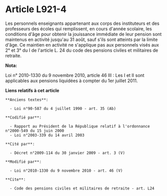 # Article L921-4

Les personnels enseignants appartenant aux corps des instituteurs et des professeurs des écoles qui remplissent, en cours
d'année scolaire, les conditions d'âge pour obtenir la jouissance immédiate de leur pension sont maintenus en activité
jusqu'au 31 août, sauf s'ils sont atteints par la limite d'âge. Ce maintien en activité ne s'applique pas aux personnels
visés aux 2° et 3° du I de l'article L. 24 du code des pensions civiles et militaires de retraite.

**Nota:**

Loi n° 2010-1330 du 9 novembre 2010, article 46 III : Les I et II sont applicables aux pensions liquidées à compter du 1er
juillet 2011.

**Liens relatifs à cet article**

	**Anciens textes**:

	  - Loi n°90-587 du 4 juillet 1990 - art. 35 (Ab)

	**Codifié par**:

	  - Rapport au Président de la République relatif à l'ordonnance n°2000-549 du 15 juin 2000
	  - Loi n°2003-339 du 14 avril 2003

	**Cité par**:

	  - Décret n°2009-114 du 30 janvier 2009 - art. 3 (V)

	**Modifié par**:

	  - Loi n°2010-1330 du 9 novembre 2010 - art. 46 (V)

	**Cite**:

	  - Code des pensions civiles et militaires de retraite - art. L24
